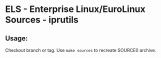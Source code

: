 # ELS - Enterprise Linux/EuroLinux Sources - iprutils
 
## Usage:
  Checkout branch or tag. Use `make sources` to recreate  SOURCE0 archive.
